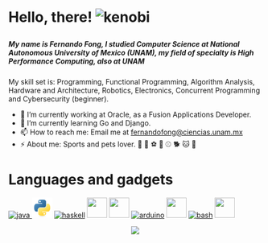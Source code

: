 # <p> Hello, there! <img src="https://tryhackme-images.s3.amazonaws.com/room-icons/46f437a95b1de43238c290a9c416c8d4.png" alt="kenobi" height="40" width="40"/> </p>

##### My name is Fernando Fong, I studied Computer Science at National Autonomous University of Mexico (UNAM), my field of specialty is High Performance Computing, also at UNAM

My skill set is: Programming, Functional Programming, Algorithm Analysis, Hardware and Architecture, Robotics, Electronics, Concurrent Programming and Cybersecurity (beginner).

- 🔭 I’m currently working at Oracle, as a Fusion Applications Developer.
- 🌱 I’m currently learning Go and Django.
- 📫 How to reach me: Email me at fernandofong@ciencias.unam.mx
- ⚡ About me: Sports and pets lover. 🎾 🏈 ⚽ 🏀 ⚾ 🐕 🐱 🦜

# Languages and gadgets

<p align="left">
  <a href="https://docs.oracle.com/javase/8/docs/" target="_blank"> <img src="https://www.vectorlogo.zone/logos/java/java-icon.svg" alt="java" width="40" height="40"/> </a>
  <a href="https://docs.python.org/3/" target="_blank"> <img src="https://raw.githubusercontent.com/devicons/devicon/master/icons/python/python-original.svg" alt="python" width="40" height="40"/></a>
  <a href="https://www.haskell.org/" target="_blank"> <img src="https://upload.wikimedia.org/wikipedia/commons/1/1c/Haskell-Logo.svg" alt="haskell" width="40" height="40"/></a>
  <a href="https://en.cppreference.com/w/" target="_blank"><img src="https://upload.wikimedia.org/wikipedia/commons/1/18/ISO_C%2B%2B_Logo.svg" height="40" width="40"/></a>
  <img src="https://www.vectorlogo.zone/logos/linux/linux-icon.svg" height="40" width="40"/>
  <a href="https://docs.arduino.cc/" target="_blank"> <img src="https://www.vectorlogo.zone/logos/arduino/arduino-icon.svg" alt="arduino" height="40" width="50"/></a>
  <a href="https://www.raspberrypi.com/documentation/" target="_blank"><img src="https://www.vectorlogo.zone/logos/raspberrypi/raspberrypi-icon.svg" height="40" width="40"/></a>
  <a href="https://www.gnu.org/software/bash/" target="_blank"> <img src="https://www.vectorlogo.zone/logos/gnu_bash/gnu_bash-icon.svg" alt="bash" width="40" height="40"/></a>
  <a href="https://docs.docker.com/" target="_blank"> <img src="https://www.vectorlogo.zone/logos/docker/docker-icon.svg" height="40" width="40"/></a>
</p>

<p align="center">
  <img src="https://i.pinimg.com/originals/77/10/a5/7710a52f6d304ed77ac45827b75b16b1.gif"/>
</p>
